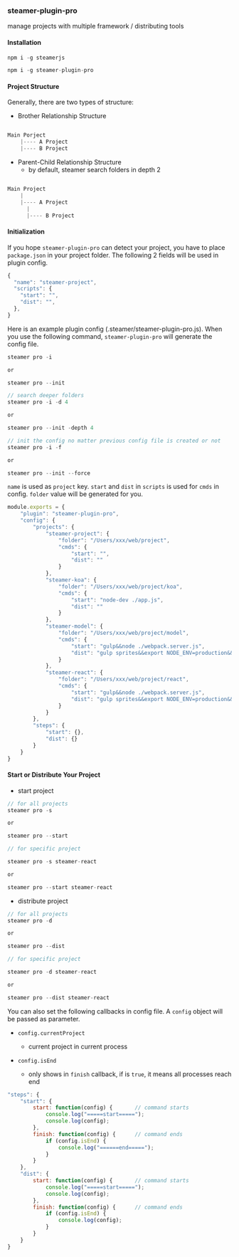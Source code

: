 ### steamer-plugin-pro

manage projects with multiple framework / distributing tools


#### Installation

```javascript
npm i -g steamerjs

npm i -g steamer-plugin-pro
```


#### Project Structure

Generally, there are two types of structure:

* Brother Relationship Structure

```javascript

Main Porject
	|---- A Project 
	|---- B Project

```

* Parent-Child Relationship Structure
	- by default, steamer search folders in depth 2

```javascript

Main Project 
	|
	|---- A Project 
	  |
	  |---- B Project

```

#### Initialization

If you hope `steamer-plugin-pro` can detect your project, you have to place `package.json` in your project folder. The following 2 fields will be used in plugin config.

```javascript
{
  "name": "steamer-project",
  "scripts": {
  	"start": "",
  	"dist": "",
  },
}

```

Here is an example plugin config (.steamer/steamer-plugin-pro.js). When you use the following command, `steamer-plugin-pro` will generate the config file.

```javascript
steamer pro -i

or 

steamer pro --init

// search deeper folders
steamer pro -i -d 4

or

steamer pro --init -depth 4

// init the config no matter previous config file is created or not
steamer pro -i -f

or

steamer pro --init --force
```

`name` is used as `project` key. `start` and `dist` in `scripts` is used for `cmds` in config.
`folder` value will be generated for you. 

```javascript
module.exports = {
    "plugin": "steamer-plugin-pro",
    "config": {
        "projects": {
            "steamer-project": {
                "folder": "/Users/xxx/web/project",
                "cmds": {
                    "start": "",
                    "dist": ""
                }
            },
            "steamer-koa": {
                "folder": "/Users/xxx/web/project/koa",
                "cmds": {
                    "start": "node-dev ./app.js",
                    "dist": ""
                }
            },
            "steamer-model": {
                "folder": "/Users/xxx/web/project/model",
                "cmds": {
                    "start": "gulp&&node ./webpack.server.js",
                    "dist": "gulp sprites&&export NODE_ENV=production&&webpack"
                }
            },
            "steamer-react": {
                "folder": "/Users/xxx/web/project/react",
                "cmds": {
                    "start": "gulp&&node ./webpack.server.js",
                    "dist": "gulp sprites&&export NODE_ENV=production&&webpack"
                }
            }
        },
        "steps": {
            "start": {},
            "dist": {}
        }
    }
}
```

#### Start or Distribute Your Project

* start project

```javascript
// for all projects
steamer pro -s 

or 

steamer pro --start

// for specific project

steamer pro -s steamer-react

or 

steamer pro --start steamer-react
```

* distribute project

```javascript
// for all projects
steamer pro -d 

or 

steamer pro --dist

// for specific project

steamer pro -d steamer-react

or 

steamer pro --dist steamer-react
```

You can also set the following callbacks in config file. A `config` object will be passed as parameter.

* `config.currentProject`
	- current project in current process

* `config.isEnd`
	- only shows in `finish` callback, if is `true`, it means all processes reach end

```javascript
"steps": {
    "start": {
        start: function(config) {       // command starts
            console.log("=====start=====");
            console.log(config);
        },
        finish: function(config) {      // command ends
            if (config.isEnd) {
                console.log("======end=====");
            }
        }
    },
    "dist": {
        start: function(config) {       // command starts
            console.log("=====start=====");
            console.log(config);
        },
        finish: function(config) {      // command ends
            if (config.isEnd) {
                console.log(config);
            }
        }
    }
}
```